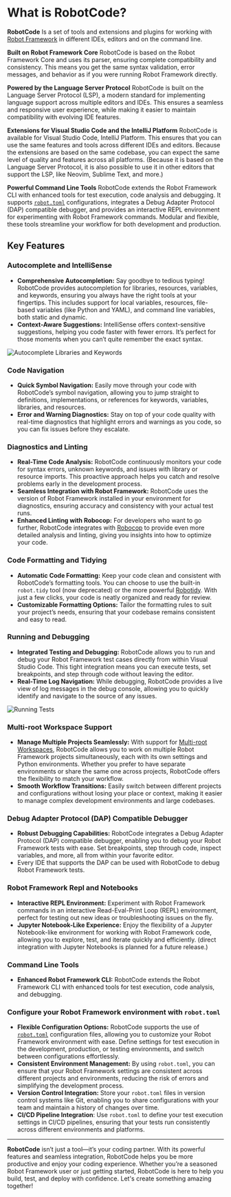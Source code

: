 # What is RobotCode?

**RobotCode**
Is a set of tools and extensions and plugins for working with [Robot Framework](https://robotframework.org/) in different IDEs, editors and on the command line.


**Built on Robot Framework Core**
RobotCode is based on the Robot Framework Core and uses its parser, ensuring complete compatibility and consistency. This means you get the same syntax validation, error messages, and behavior as if you were running Robot Framework directly.

**Powered by the Language Server Protocol**
RobotCode is built on the Language Server Protocol (LSP), a modern standard for implementing language support across multiple editors and IDEs. This ensures a seamless and responsive user experience, while making it easier to maintain compatibility with evolving IDE features.

**Extensions for Visual Studio Code and the IntelliJ Platform**
RobotCode is available for Visual Studio Code, IntelliJ Platform. This ensures that you can use the same features and tools across different IDEs and editors.
Because the extensions are based on the same codebase, you can expect the same level of quality and features across all platforms.
(Because it is based on the Language Server Protocol, it is also possible to use it in other editors that support the LSP, like Neovim, Sublime Text, and more.)

**Powerful Command Line Tools**
RobotCode extends the Robot Framework CLI with enhanced tools for test execution, code analysis and debugging. It supports [`robot.toml`](https://robotcode.io/03_reference/) configurations, integrates a Debug Adapter Protocol (DAP) compatible debugger, and provides an interactive REPL environment for experimenting with Robot Framework commands. Modular and flexible, these tools streamline your workflow for both development and production.

## Key Features

### Autocomplete and IntelliSense

- **Comprehensive Autocompletion:** Say goodbye to tedious typing! RobotCode provides autocompletion for libraries, resources, variables, and keywords, ensuring you always have the right tools at your fingertips. This includes support for local variables, resources, file-based variables (like Python and YAML), and command line variables, both static and dynamic.
- **Context-Aware Suggestions:** IntelliSense offers context-sensitive suggestions, helping you code faster with fewer errors. It’s perfect for those moments when you can’t quite remember the exact syntax.

![Autocomplete Libraries and Keywords](images/autocomplete1.gif)

### Code Navigation

- **Quick Symbol Navigation:** Easily move through your code with RobotCode’s symbol navigation, allowing you to jump straight to definitions, implementations, or references for keywords, variables, libraries, and resources.
- **Error and Warning Diagnostics:** Stay on top of your code quality with real-time diagnostics that highlight errors and warnings as you code, so you can fix issues before they escalate.

### Diagnostics and Linting

- **Real-Time Code Analysis:** RobotCode continuously monitors your code for syntax errors, unknown keywords, and issues with library or resource imports. This proactive approach helps you catch and resolve problems early in the development process.
- **Seamless Integration with Robot Framework:** RobotCode uses the version of Robot Framework installed in your environment for diagnostics, ensuring accuracy and consistency with your actual test runs.
- **Enhanced Linting with Robocop:** For developers who want to go further, RobotCode integrates with [Robocop](https://robocop.readthedocs.io/) to provide even more detailed analysis and linting, giving you insights into how to optimize your code.

### Code Formatting and Tidying

- **Automatic Code Formatting:** Keep your code clean and consistent with RobotCode’s formatting tools. You can choose to use the built-in `robot.tidy` tool (now deprecated) or the more powerful [Robotidy](https://robotidy.readthedocs.io/). With just a few clicks, your code is neatly organized and ready for review.
- **Customizable Formatting Options:** Tailor the formatting rules to suit your project’s needs, ensuring that your codebase remains consistent and easy to read.

### Running and Debugging

- **Integrated Testing and Debugging:** RobotCode allows you to run and debug your Robot Framework test cases directly from within Visual Studio Code. This tight integration means you can execute tests, set breakpoints, and step through code without leaving the editor.
- **Real-Time Log Navigation:** While debugging, RobotCode provides a live view of log messages in the debug console, allowing you to quickly identify and navigate to the source of any issues.

![Running Tests](images/running_tests.gif)

### Multi-root Workspace Support

- **Manage Multiple Projects Seamlessly:** With support for [Multi-root Workspaces](https://code.visualstudio.com/docs/editor/multi-root-workspaces), RobotCode allows you to work on multiple Robot Framework projects simultaneously, each with its own settings and Python environments. Whether you prefer to have separate environments or share the same one across projects, RobotCode offers the flexibility to match your workflow.
- **Smooth Workflow Transitions:** Easily switch between different projects and configurations without losing your place or context, making it easier to manage complex development environments and large codebases.

### Debug Adapter Protocol (DAP) Compatible Debugger

- **Robust Debugging Capabilities:** RobotCode integrates a Debug Adapter Protocol (DAP) compatible debugger, enabling you to debug your Robot Framework tests with ease. Set breakpoints, step through code, inspect variables, and more, all from within your favorite editor.
- Every IDE that supports the DAP can be used with RobotCode to debug Robot Framework tests.

### Robot Framework Repl and Notebooks

- **Interactive REPL Environment:** Experiment with Robot Framework commands in an interactive Read-Eval-Print Loop (REPL) environment, perfect for testing out new ideas or troubleshooting issues on the fly.
- **Jupyter Notebook-Like Experience:** Enjoy the flexibility of a Jupyter Notebook-like environment for working with Robot Framework code, allowing you to explore, test, and iterate quickly and efficiently.
(direct integration with Jupyter Notebooks is planned for a future release.)

### Command Line Tools

- **Enhanced Robot Framework CLI:** RobotCode extends the Robot Framework CLI with enhanced tools for test execution, code analysis, and debugging.

### Configure your Robot Framework environment with `robot.toml`

- **Flexible Configuration Options:** RobotCode supports the use of [`robot.toml`](https://robotcode.io/03_reference/) configuration files, allowing you to customize your Robot Framework environment with ease. Define settings for test execution in the development, production, or testing environments, and switch between configurations effortlessly.
- **Consistent Environment Management:** By using `robot.toml`, you can ensure that your Robot Framework settings are consistent across different projects and environments, reducing the risk of errors and simplifying the development process.
- **Version Control Integration:** Store your `robot.toml` files in version control systems like Git, enabling you to share configurations with your team and maintain a history of changes over time.
- **CI/CD Pipeline Integration**: Use `robot.toml` to define your test execution settings in CI/CD pipelines, ensuring that your tests run consistently across different environments and platforms.


---

**RobotCode** isn’t just a tool—it’s your coding partner. With its powerful features and seamless integration, RobotCode helps you be more productive and enjoy your coding experience. Whether you’re a seasoned Robot Framework user or just getting started, RobotCode is here to help you build, test, and deploy with confidence. Let's create something amazing together!
